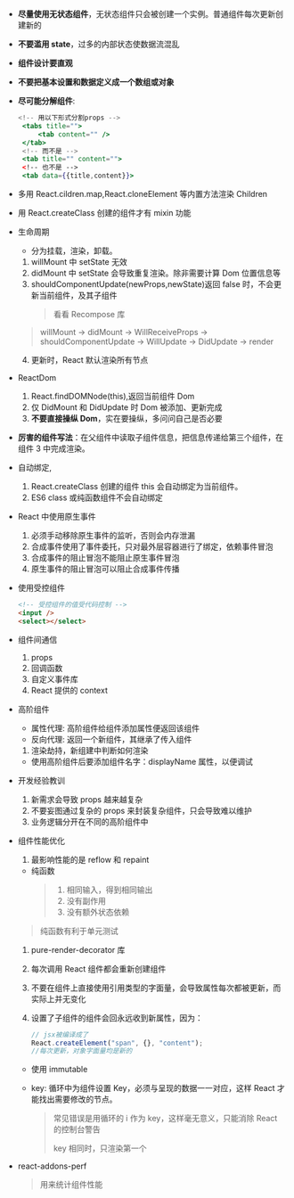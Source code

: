 - **尽量使用无状态组件**，无状态组件只会被创建一个实例。普通组件每次更新创建新的
- **不要滥用 state**，过多的内部状态使数据流混乱
- **组件设计要直观**
- **不要把基本设置和数据定义成一个数组或对象**
- **尽可能分解组件**:
  ```jsx
  <!-- 用以下形式分割props -->
   <tabs title="">
       <tab content="" />
   </tab>
   <!-- 而不是 -->
   <tab title="" content="">
   <!-- 也不是 -->
   <tab data={{title,content}}>
  ```
- 多用 React.cildren.map,React.cloneElement 等内置方法渲染 Children
- 用 React.createClass 创建的组件才有 mixin 功能
- 生命周期

  - 分为挂载，渲染，卸载。

  1.  willMount 中 setState 无效
  2.  didMount 中 setState 会导致重复渲染。除非需要计算 Dom 位置信息等
  3.  shouldComponentUpdate(newProps,newState)返回 false 时，不会更新当前组件，及其子组件
      > 看看 Recompose 库

  > willMount -> didMount -> WillReceiveProps -> shouldComponentUpdate -> WillUpdate -> DidUpdate -> render

  4.  更新时，React 默认渲染所有节点

- ReactDom
  1.  React.findDOMNode(this),返回当前组件 Dom
  2.  仅 DidMount 和 DidUpdate 时 Dom 被添加、更新完成
  3.  **不要直接操纵 Dom**，实在要操纵，多问问自己是否必要
- **厉害的组件写法**：在父组件中读取子组件信息，把信息传递给第三个组件，在组件 3 中完成渲染。
- 自动绑定,
  1.  React.createClass 创建的组件 this 会自动绑定为当前组件。
  2.  ES6 class 或纯函数组件不会自动绑定
- React 中使用原生事件
  1.  必须手动移除原生事件的监听，否则会内存泄漏
  2.  合成事件使用了事件委托，只对最外层容器进行了绑定，依赖事件冒泡
  3.  合成事件的阻止冒泡不能阻止原生事件冒泡
  4.  原生事件的阻止冒泡可以阻止合成事件传播
- 使用受控组件
  ```html
  <!-- 受控组件的值受代码控制 -->
  <input />
  <select></select>
  ```
- 组件间通信
  1. props
  2. 回调函数
  3. 自定义事件库
  4. React 提供的 context
- 高阶组件
  - 属性代理: 高阶组件给组件添加属性便返回该组件
  - 反向代理: 返回一个新组件，其继承了传入组件
  1. 渲染劫持，新组建中判断如何渲染
  - 使用高阶组件后要添加组件名字：displayName 属性，以便调试
- 开发经验教训
  1.  新需求会导致 props 越来越复杂
  2.  不要妄图通过复杂的 props 来封装复杂组件，只会导致难以维护
  3.  业务逻辑分开在不同的高阶组件中
- 组件性能优化

  1.  最影响性能的是 reflow 和 repaint

  - 纯函数
    > 1.  相同输入，得到相同输出
    > 2.  没有副作用
    > 3.  没有额外状态依赖

  > 纯函数有利于单元测试

  1.  pure-render-decorator 库

  2.  每次调用 React 组件都会重新创建组件

  3.  不要在组件上直接使用引用类型的字面量，会导致属性每次都被更新，而实际上并无变化

  4.  设置了子组件的组件会回永远收到新属性，因为：

      ```js
      // jsx被编译成了
      React.createElement("span", {}, "content");
      //每次更新，对象字面量均是新的
      ```

  - 使用 immutable

  - key: 循环中为组件设置 Key，必须与呈现的数据一一对应，这样 React 才能找出需要修改的节点。

    > 常见错误是用循环的 i 作为 key，这样毫无意义，只能消除 React 的控制台警告
    >
    > key 相同时，只渲染第一个

- react-addons-perf

  > 用来统计组件性能
